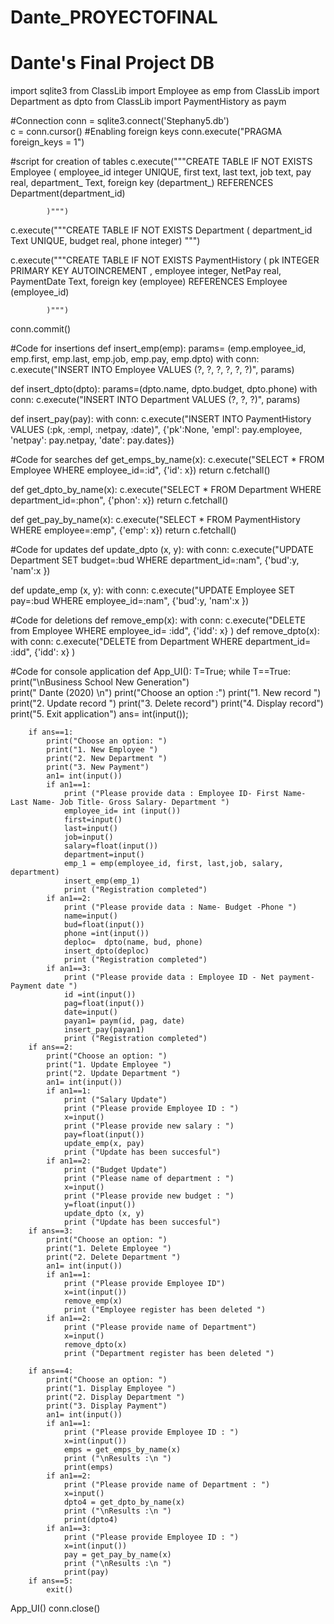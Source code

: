 # Dante_PROYECTOFINAL
# Dante's Final Project DB

import sqlite3
from ClassLib import Employee as emp
from ClassLib import Department as  dpto
from ClassLib import PaymentHistory as paym

#Connection
conn = sqlite3.connect('Stephany5.db')  
c = conn.cursor() 
#Enabling foreign keys
conn.execute("PRAGMA foreign_keys = 1")

#script for creation of tables
c.execute("""CREATE TABLE IF NOT EXISTS  Employee (
            employee_id integer UNIQUE, 
            first text,
            last text,
            job text,
            pay real,
            department_ Text,
            foreign key (department_) REFERENCES Department(department_id)

            )""")

c.execute("""CREATE TABLE IF NOT EXISTS  Department (
            department_id Text UNIQUE, 
            budget real,
            phone integer)
          """)

c.execute("""CREATE TABLE IF NOT EXISTS  PaymentHistory (
            pk INTEGER PRIMARY KEY AUTOINCREMENT , 
            employee integer,
            NetPay real,
            PaymentDate Text,
            foreign key (employee) REFERENCES Employee (employee_id)
        
            )""")

conn.commit()

#Code for insertions
def insert_emp(emp):
    params= (emp.employee_id, emp.first, emp.last, emp.job, emp.pay, emp.dpto)
    with conn:
        c.execute("INSERT INTO Employee VALUES (?, ?, ?, ?, ?, ?)", params)

def insert_dpto(dpto):
    params=(dpto.name, dpto.budget, dpto.phone)
    with conn:
        c.execute("INSERT INTO Department VALUES (?, ?, ?)", params)

def insert_pay(pay):
    with conn:
        c.execute("INSERT INTO PaymentHistory VALUES (:pk, :empl, :netpay, :date)", {'pk':None, 'empl': pay.employee, 'netpay': pay.netpay, 'date': pay.dates})

#Code for searches
def get_emps_by_name(x):
    c.execute("SELECT * FROM Employee WHERE employee_id=:id", {'id': x})
    return c.fetchall()

def get_dpto_by_name(x):
    c.execute("SELECT * FROM Department WHERE department_id=:phon", {'phon': x})
    return c.fetchall()

def get_pay_by_name(x):
    c.execute("SELECT * FROM PaymentHistory WHERE employee=:emp", {'emp': x})
    return c.fetchall()

#Code for updates
def update_dpto (x, y):
    with conn:
        c.execute("UPDATE Department SET budget=:bud WHERE department_id=:nam", {'bud':y, 'nam':x })

def update_emp (x, y):
    with conn:
        c.execute("UPDATE Employee SET pay=:bud WHERE employee_id=:nam", {'bud':y, 'nam':x })

#Code for deletions
def remove_emp(x):
    with conn:
        c.execute("DELETE from Employee WHERE employee_id= :idd", {'idd': x} )
def remove_dpto(x):
    with conn:
        c.execute("DELETE from Department WHERE department_id= :idd", {'idd': x} )

#Code for console application
def App_UI():
    T=True;
    while T==True:
        print("\nBusiness School New Generation")  
        print("      Dante (2020)    \n")
        print("Choose an option :")
        print("1. New record ")
        print("2. Update record ")
        print("3. Delete record")
        print("4. Display record")
        print("5. Exit application")
        ans= int(input());

        if ans==1:
            print("Choose an option: ")
            print("1. New Employee ")
            print("2. New Department ")
            print("3. New Payment")
            an1= int(input())
            if an1==1:
                print ("Please provide data : Employee ID- First Name- Last Name- Job Title- Gross Salary- Department ")
                employee_id= int (input())
                first=input()
                last=input()
                job=input()
                salary=float(input())
                department=input()
                emp_1 = emp(employee_id, first, last,job, salary, department)
                insert_emp(emp_1)
                print ("Registration completed")
            if an1==2:
                print ("Please provide data : Name- Budget -Phone ")
                name=input()
                bud=float(input())
                phone =int(input())
                deploc=  dpto(name, bud, phone)
                insert_dpto(deploc)
                print ("Registration completed")
            if an1==3:
                print ("Please provide data : Employee ID - Net payment- Payment date ")
                id =int(input())
                pag=float(input())
                date=input()
                payan1= paym(id, pag, date)
                insert_pay(payan1)
                print ("Registration completed")
        if ans==2:
            print("Choose an option: ")
            print("1. Update Employee ")
            print("2. Update Department ")
            an1= int(input())
            if an1==1:
                print ("Salary Update")
                print ("Please provide Employee ID : ")
                x=input()
                print ("Please provide new salary : ")
                pay=float(input())
                update_emp(x, pay)
                print ("Update has been succesful")
            if an1==2:
                print ("Budget Update")
                print ("Please name of department : ")
                x=input()
                print ("Please provide new budget : ")
                y=float(input())
                update_dpto (x, y)
                print ("Update has been succesful")
        if ans==3:
            print("Choose an option: ")
            print("1. Delete Employee ")
            print("2. Delete Department ")
            an1= int(input())
            if an1==1:
                print ("Please provide Employee ID")
                x=int(input())
                remove_emp(x)
                print ("Employee register has been deleted ")
            if an1==2:
                print ("Please provide name of Department")
                x=input()
                remove_dpto(x)
                print ("Department register has been deleted ")

        if ans==4:
            print("Choose an option: ")
            print("1. Display Employee ")
            print("2. Display Department ")
            print("3. Display Payment")
            an1= int(input())
            if an1==1:
                print ("Please provide Employee ID : ")
                x=int(input())
                emps = get_emps_by_name(x)
                print ("\nResults :\n ")
                print(emps)
            if an1==2:
                print ("Please provide name of Department : ")
                x=input()
                dpto4 = get_dpto_by_name(x)
                print ("\nResults :\n ")
                print(dpto4)
            if an1==3:
                print ("Please provide Employee ID : ")
                x=int(input())
                pay = get_pay_by_name(x)
                print ("\nResults :\n ")
                print(pay)
        if ans==5:
            exit()

App_UI()
conn.close()
